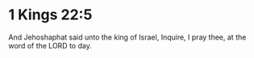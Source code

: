 # 1 Kings 22:5

And Jehoshaphat said unto the king of Israel, Inquire, I pray thee, at the word of the LORD to day.